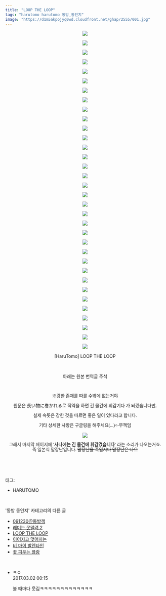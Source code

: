 ```yaml
---
title: "LOOP THE LOOP"
tags: "harutomo harutomo 동방_동인지"
image: "https://d1m5akpojyq0wd.cloudfront.net/ghap/2555/001.jpg"
---
```

<div class="article">
<p style="text-align: center; clear: none; float: none;"><img src="{{ site.imgserver6 }}/ghap/2555/001.jpg"/></p>
<p style="text-align: center; clear: none; float: none;"><img src="{{ site.imgserver6 }}/ghap/2555/002.jpg"/></p>
<p style="text-align: center; clear: none; float: none;"><img src="{{ site.imgserver6 }}/ghap/2555/003.jpg"/></p>
<p style="text-align: center; clear: none; float: none;"><img src="{{ site.imgserver6 }}/ghap/2555/004.jpg"/></p>
<p style="text-align: center; clear: none; float: none;"><img src="{{ site.imgserver6 }}/ghap/2555/005.jpg"/></p>
<p style="text-align: center; clear: none; float: none;"><img src="{{ site.imgserver6 }}/ghap/2555/006.jpg"/></p>
<p style="text-align: center; clear: none; float: none;"><img src="{{ site.imgserver6 }}/ghap/2555/007.jpg"/></p>
<p style="text-align: center; clear: none; float: none;"><img src="{{ site.imgserver6 }}/ghap/2555/008.jpg"/></p>
<p style="text-align: center; clear: none; float: none;"><img src="{{ site.imgserver6 }}/ghap/2555/009.jpg"/></p>
<p style="text-align: center; clear: none; float: none;"><img src="{{ site.imgserver6 }}/ghap/2555/010.jpg"/></p>
<p style="text-align: center; clear: none; float: none;"><img src="{{ site.imgserver6 }}/ghap/2555/011.jpg"/></p>
<p style="text-align: center; clear: none; float: none;"><img src="{{ site.imgserver6 }}/ghap/2555/012.jpg"/></p>
<p style="text-align: center; clear: none; float: none;"><img src="{{ site.imgserver6 }}/ghap/2555/013.jpg"/></p>
<p style="text-align: center; clear: none; float: none;"><img src="{{ site.imgserver6 }}/ghap/2555/014.jpg"/></p>
<p style="text-align: center; clear: none; float: none;"><img src="{{ site.imgserver6 }}/ghap/2555/015.jpg"/></p>
<p style="text-align: center; clear: none; float: none;"><img src="{{ site.imgserver6 }}/ghap/2555/016.jpg"/></p>
<p style="text-align: center; clear: none; float: none;"><img src="{{ site.imgserver6 }}/ghap/2555/017.jpg"/></p>
<p style="text-align: center; clear: none; float: none;"><img src="{{ site.imgserver6 }}/ghap/2555/018.jpg"/></p>
<p style="text-align: center; clear: none; float: none;"><img src="{{ site.imgserver6 }}/ghap/2555/019.jpg"/></p>
<p style="text-align: center; clear: none; float: none;"><img src="{{ site.imgserver6 }}/ghap/2555/020.jpg"/></p>
<p style="text-align: center; clear: none; float: none;"><img src="{{ site.imgserver6 }}/ghap/2555/021.jpg"/></p>
<p style="text-align: center; clear: none; float: none;"><img src="{{ site.imgserver6 }}/ghap/2555/022.jpg"/></p>
<p style="text-align: center; clear: none; float: none;"><img src="{{ site.imgserver6 }}/ghap/2555/023.jpg"/></p>
<p style="text-align: center; clear: none; float: none;"><img src="{{ site.imgserver6 }}/ghap/2555/024.jpg"/></p>
<p style="text-align: center; clear: none; float: none;"><img src="{{ site.imgserver6 }}/ghap/2555/025.jpg"/></p>
<p style="text-align: center; clear: none; float: none;"><img src="{{ site.imgserver6 }}/ghap/2555/026.jpg"/></p>
<p style="text-align: center; clear: none; float: none;"><img src="{{ site.imgserver6 }}/ghap/2555/027.jpg"/></p>
<p style="text-align: center; clear: none; float: none;"><img src="{{ site.imgserver6 }}/ghap/2555/028.jpg"/></p>
<p style="text-align: center; clear: none; float: none;"><img src="{{ site.imgserver6 }}/ghap/2555/029.jpg"/></p>
<p style="text-align: center; clear: none; float: none;"><img src="{{ site.imgserver6 }}/ghap/2555/030.jpg"/></p>
<p style="text-align: center; clear: none; float: none;"><img src="{{ site.imgserver6 }}/ghap/2555/031.jpg"/></p>
<p style="text-align: center; clear: none; float: none;"><img src="{{ site.imgserver6 }}/ghap/2555/032.jpg"/></p>
<p style="text-align: center; clear: none; float: none;"><img src="{{ site.imgserver6 }}/ghap/2555/033.jpg"/></p>
<p style="text-align: center; clear: none; float: none;"><img src="{{ site.imgserver6 }}/ghap/2555/034.jpg"/></p>
<p style="text-align: center; clear: none; float: none;">[HaruTomo] LOOP THE LOOP</p>
<p style="text-align: center; clear: none; float: none;"><br/></p>
<p style="text-align: center; clear: none; float: none;">아래는 원본 번역글 주석</p>
<p style="text-align: center; clear: none; float: none;"><br/></p>
<p style="text-align: center; clear: none; float: none; line-height: 1.2;"><span style="font-family: Gulim, 굴림;">※강한 존재를 따를 수밖에 없는거야</span></p>
<p style="text-align: center; clear: none; float: none; line-height: 1.2;"><span style="font-family: Gulim, 굴림;">원문은 長い物に巻かれる로 직역을 하면 긴 물건에 휘감기다 가 되겠습니다만,</span></p>
<p style="text-align: center; clear: none; float: none; line-height: 1.2;"><span style="font-family: Gulim, 굴림;">실제 속뜻은 강한 것을 따르면 좋은 일이 있다라고 합니다.</span></p>
<p style="text-align: center; clear: none; float: none; line-height: 1.2;"><span style="font-family: Gulim, 굴림;">기타 상세한 사항은 구글링을 해주세요(...)&lt;-무책임</span></p>
<p style="text-align: center; clear: none; float: none; line-height: 1.2;"><img src="{{ site.imgserver6 }}/ghap/2555/035.jpg"/></p>
<p style="text-align: center; clear: none; float: none; line-height: 1.2;"><span style="color: rgb(51, 51, 51); font-family: Gulim, 굴림; text-align: start;">그래서 마지막 페이지에 </span><span style="box-sizing: border-box; color: rgb(51, 51, 51); font-family: Gulim, 굴림; text-align: start; font-weight: bold;">'사나에는 긴 물건에 휘감겼습니다'</span><span style='color: rgb(51, 51, 51); font-family: "Nanum Gothic", sans-serif; text-align: start;'><span style="font-family: Gulim, 굴림;"> </span><span style="font-family: Gulim, 굴림;">라는 소리가 나오는거죠.</span></span><br style='box-sizing: border-box; color: rgb(51, 51, 51); font-family: "Nanum Gothic", sans-serif; text-align: start;'/><span style='color: rgb(51, 51, 51); font-family: "Nanum Gothic", sans-serif; text-align: start;'><span style="font-family: Gulim, 굴림;">즉 일본식 말장난입니다.</span><span style="font-family: Gulim, 굴림;"> </span></span><span style="box-sizing: border-box; color: rgb(51, 51, 51); font-family: Gulim, 굴림; text-align: start; text-decoration: line-through;">말장난을 죽입시다 말장난은 나으</span></p>
<p><br/></p>
</div><br/>
<div class="tagTrail">
<p>태그: </p>
<ul>
<li>HARUTOMO</li>
</ul>
</div><br/>
<div class="another">
<p>'동방 동인지' 카테고리의 다른 글</p>
<ul>
<li><a href="/ghap_2557">091230＠동방책</a></li>
<li><a href="/ghap_2556">레미는 못말려 2</a></li>
<li><a href="/ghap_2555">LOOP THE LOOP</a></li>
<li><a href="/ghap_2554">이어지고 맺어지는</a></li>
<li><a href="/ghap_2553">비 마이 발렌타인</a></li>
<li><a href="/ghap_2552">꽃 피우는 플랑</a></li>
</ul>
</div><br/>
<div class="cb_module cb_fluid">
<div class="cb_wrt cb_profile">
<div class="comment">
<ul>
<li class="cb_thumb_off" id="comment14928798">
<div class="cb_comment_area">
<div class="cb_info_area">
<div class="cb_section">
<span class="cb_nick_name">ㅋㅇ</span>
</div>
<div class="cb_section">
<span class="cb_date">2017.03.02 00:15 </span>
</div>
</div>
<div class="cb_dsc_comment">
<p class="cb_dsc">
											볼 때마다 웃김ㅋㅋㅋㅋㅋㅋㅋㅋㅋㅋㅋㅋㅋ
										</p>
</div>
</div></li>
</ul>
</div>
</div><!-- commentList close -->
</div><br/>
